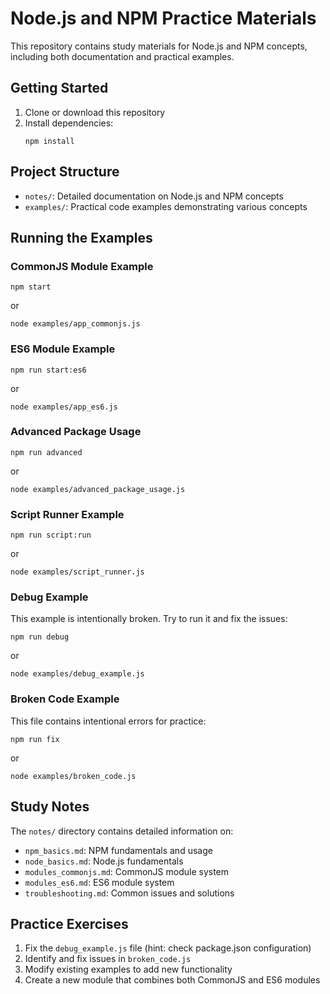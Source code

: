# Node.js and NPM Practice Materials

This repository contains study materials for Node.js and NPM concepts, including both documentation and practical examples.

## Getting Started

1. Clone or download this repository
2. Install dependencies:
   ```
   npm install
   ```

## Project Structure

- `notes/`: Detailed documentation on Node.js and NPM concepts
- `examples/`: Practical code examples demonstrating various concepts

## Running the Examples

### CommonJS Module Example
```
npm start
```
or
```
node examples/app_commonjs.js
```

### ES6 Module Example
```
npm run start:es6
```
or
```
node examples/app_es6.js
```

### Advanced Package Usage
```
npm run advanced
```
or
```
node examples/advanced_package_usage.js
```

### Script Runner Example
```
npm run script:run
```
or
```
node examples/script_runner.js
```

### Debug Example
This example is intentionally broken. Try to run it and fix the issues:
```
npm run debug
```
or
```
node examples/debug_example.js
```

### Broken Code Example
This file contains intentional errors for practice:
```
npm run fix
```
or
```
node examples/broken_code.js
```

## Study Notes

The `notes/` directory contains detailed information on:

- `npm_basics.md`: NPM fundamentals and usage
- `node_basics.md`: Node.js fundamentals
- `modules_commonjs.md`: CommonJS module system
- `modules_es6.md`: ES6 module system
- `troubleshooting.md`: Common issues and solutions

## Practice Exercises

1. Fix the `debug_example.js` file (hint: check package.json configuration)
2. Identify and fix issues in `broken_code.js`
3. Modify existing examples to add new functionality
4. Create a new module that combines both CommonJS and ES6 modules 